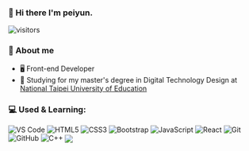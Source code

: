 ### 👋 Hi there I'm peiyun.
![visitors](https://visitor-badge-reloaded.herokuapp.com/badge?page_id=PEIYUNLEE.PEIYUNLEE&color=00cf00)

### :book: About me
- 🖥 Front-end Developer
- 🔭 Studying for my master's degree in Digital Technology Design at [National Taipei University of Education](https://www.ntue.edu.tw/)

### 💻 Used & Learning:
  ![VS Code](https://img.shields.io/badge/-VS%20Code-007ACC?style=plastic&logo=visual-studio-code)
  ![HTML5](https://img.shields.io/badge/-HTML5-E34F26?style=plastic&logo=html5&logoColor=white)
  ![CSS3](https://img.shields.io/badge/-CSS3-1572B6?style=plastic&logo=css3)
  ![Bootstrap](https://img.shields.io/badge/-Bootstrap-563D7C?style=plastic&logo=bootstrap)
  ![JavaScript](https://img.shields.io/badge/-JavaScript-black?style=plastic&logo=javascript)
  ![React](https://img.shields.io/badge/-React-3b2e5a?style=plastic&logo=react)
  ![Git](https://img.shields.io/badge/-Git-black?style=plastic&logo=git)
  ![GitHub](https://img.shields.io/badge/-GitHub-181717?style=plastic&logo=github)
  ![C++](https://img.shields.io/badge/-C++-00599C?style=plastic&logo=c)
<img align="center" src="https://github-readme-stats.vercel.app/api/top-langs/?username=PEIYUNLEE&layout=compact&theme=radical" />
